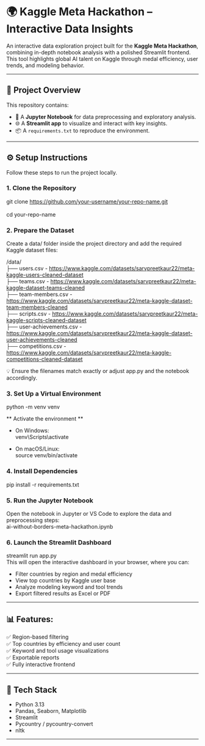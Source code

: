# 🌍 Kaggle Meta Hackathon – Interactive Data Insights

An interactive data exploration project built for the **Kaggle Meta Hackathon**, combining in-depth notebook analysis with a polished Streamlit frontend. This tool highlights global AI talent on Kaggle through medal efficiency, user trends, and modeling behavior.

---

## 📁 Project Overview

This repository contains:

- 📓 A **Jupyter Notebook** for data preprocessing and exploratory analysis.<br>
- 🌐 A **Streamlit app** to visualize and interact with key insights.<br>
- 📦 A `requirements.txt` to reproduce the environment.<br>
 
---

## ⚙️ Setup Instructions

Follow these steps to run the project locally.  

### 1. Clone the Repository
git clone https://github.com/your-username/your-repo-name.git<br>  
cd your-repo-name  

### 2. Prepare the Dataset
Create a data/ folder inside the project directory and add the required Kaggle dataset files:<br>  

/data/<br>
├── users.csv - https://www.kaggle.com/datasets/sarvpreetkaur22/meta-kaggle-users-cleaned-dataset<br>
├── teams.csv - https://www.kaggle.com/datasets/sarvpreetkaur22/meta-kaggle-dataset-teams-cleaned<br>
├── team-members.csv - https://www.kaggle.com/datasets/sarvpreetkaur22/meta-kaggle-dataset-team-members-cleaned<br>
├── scripts.csv - https://www.kaggle.com/datasets/sarvpreetkaur22/meta-kaggle-scripts-cleaned-dataset<br>
├── user-achievements.csv - https://www.kaggle.com/datasets/sarvpreetkaur22/meta-kaggle-dataset-user-achievements-cleaned<br>
├── competitions.csv - https://www.kaggle.com/datasets/sarvpreetkaur22/meta-kaggle-competitions-cleaned-dataset<br>

💡 Ensure the filenames match exactly or adjust app.py and the notebook accordingly.

### 3. Set Up a Virtual Environment<br>
python -m venv venv

** Activate the environment **
 * On Windows:<br>
venv\Scripts\activate

 * On macOS/Linux:<br>
source venv/bin/activate

### 4. Install Dependencies<br>
pip install -r requirements.txt

### 5. Run the Jupyter Notebook 
Open the notebook in Jupyter or VS Code to explore the data and preprocessing steps:<br>
ai-without-borders-meta-hackathon.ipynb

### 6. Launch the Streamlit Dashboard
streamlit run app.py<br>
This will open the interactive dashboard in your browser, where you can:
* Filter countries by region and medal efficiency
* View top countries by Kaggle user base
* Analyze modeling keyword and tool trends
* Export filtered results as Excel or PDF
--- 

## 📊 Features:

✅ Region-based filtering<br>
✅ Top countries by efficiency and user count<br>
✅ Keyword and tool usage visualizations<br>
✅ Exportable reports<br>
✅ Fully interactive frontend<br>

---

## 🧪 Tech Stack
* Python 3.13
* Pandas, Seaborn, Matplotlib
* Streamlit
* Pycountry / pycountry-convert
* nltk
---
